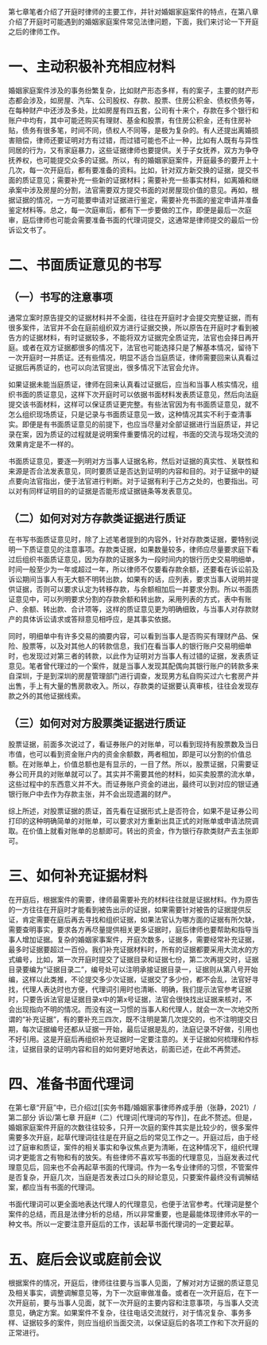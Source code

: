 第七章笔者介绍了开庭时律师的主要工作，并针对婚姻家庭案件的特点，在第八章介绍了开庭时可能遇到的婚姻家庭案件常见法律问题，下面，我们来讨论一下开庭之后的律师工作。
# 一、主动积极补充相应材料
婚姻家庭案件涉及的事务纷繁复杂，比如财产形态多样，有的案子，主要的财产形态都会涉及，如房屋、汽车、公司股权、存款、股票、住房公积金、债权债务等，在每种财产中还涉及多处，比如房屋有四五套，公司有十来个，存款在多个银行和账户中均有，其中可能还购买有理财、基金和股票，有住房公积金，还有住房补贴，债务有很多笔，时间不同，债权人不同等，是极为复杂的。有人还提出离婚损害赔偿，律师还要证明对方有过错，而过错可能也不止一种，比如有人既有与异性同居的行为，又有家庭暴力，这些证据律师也要提供。关于子女抚养，双方为争夺抚养权，也可能提交众多的证据。所以，有的婚姻家庭案件，开庭最多的要开上十几次，每一次开庭后，都有要准备的资料。比如，针对双方新交换的证据，提交书面的质证意见；需要补充一些新的证据材料；需要补充一些事实材料，如离婚和继承案中涉及房屋的分割，法官需要双方提交书面的对房屋现价值的意见。再如，根据证据的情况，一方可能要申请对证据进行鉴定，需要补充书面的鉴定申请并准备鉴定材料等。总之，每一次庭审后，都有下一步要做的工作，即便是最后一次庭审，庭后律师也可能会需要准备书面的代理词提交，这通常是律师提交的最后一份诉讼文书了。
# 二、书面质证意见的书写
## （一）书写的注意事项
通常立案时原告提交的证据材料并不全面，往往在开庭时才会提交完整证据，而有很多案件，法官并不会在庭前组织双方进行证据交换，所以原告在开庭时才看到被告方的证据材料，有时证据较多，不能将双方证据完全质证完，法官也会择日再开庭。或者在双方证据都很多的情况下，法官也可能选择只是了解基本情况，留待下一次开庭时一并质证。还有些情况，明显不适合当庭质证，律师需要回来认真看过证据后再质证的，也可以向法官提出，很多情况下法官会允许。

如果证据未能当庭质证，律师在回来认真看过证据后，应当和当事人核实情况，组织书面的质证意见，这样下次开庭时可以依据书面材料发表质证意见，然后向法庭提交该书面材料，这样可以保证质证更完整。有些法官因为有书面质证意见，就不怎么组织现场质证，只是记录与书面质证意见一致，这种情况其实不利于查清事实。即便是有书面质证意见的前提下，也应当尽量对全部证据进行当庭质证，并记录在案，因为质证的过程就是说明案件重要情况的过程，书面的交流与现场交流的效果肯定是不一样的。

书面质证意见，要逐一列明对方当事人证据名称，然后对证据的真实性、关联性和来源是否合法发表意见，同时要质证是否达到证明的内容和目的。对于证据中的疑点要向法官指出，便于法官进行判断。对于证据有利于己方之处的，也要指出。可以对有同样证明目的的证据是否能形成证据链条等发表意见。
## （二）如何对对方存款类证据进行质证
在书写书面质证意见时，除了上述笔者提到的内容外，针对存款类证据，要特别说明一下质证意见的注意事项。存款类证据，如果数量较多，律师应尽量要求庭下看过后组织书面质证意见，因为存款的证据多为一段时间内的银行历史交易明细单，时间一般至少为一年或超过一年，所以律师不仅要看存款余额，还要看在诉讼前及诉讼期间当事人有无大额不明转出款，如果有的话，应列表，要求当事人说明并提供证据，否则可以要求认定为转移存款，与余额相加后一并要求分割。所以书面质证意见中，可以列明要求分割的存款余额和转出款，采用列表的方式，表中有账户、余额、转出款、合计项等，这样的质证意见更为明确细致，与当事人对存款财产的具体诉讼请求或答辩意见相呼应，是其事实依据。

同时，明细单中有许多交易的摘要内容，可以看到当事人是否购买有理财产品、保险、股票等，以及对其他人的转款信息，我们在看当事人的银行账户交易明细单时，也发现过对第三者的转款，以此作为证明对方当事人有过错的证据，发表质证意见。笔者曾代理过的一个案件，就是当事人发现其配偶向其银行账户的转款多来自深圳，于是到深圳的房屋管理部门进行调查，发现男方私自购买过六七套房产并出售，手上有大量的售房款收入。所以，存款类的证据要认真审核，往往会发现存款之外的其他证据线索。
## （三）如何对对方股票类证据进行质证
股票证据，前面多次说过了，看证券账户的对账单，可以看到现持有股票数及当日市值，也可以看到资金账户内的资金余额数，两者相加，即是可以分割的价值总额。在对账单上，价值总额也是有显示的，一目了然。所以，股票证据，只需要证券公司开具的对账单就可以了。其实并不需要其他的材料，如买卖股票的流水单，这些过程中的东西意义并不大。而证券账户资金的进出，最终可以到对应的银证通银行账户中去作为存款主张，并不会出现遗漏的财产。

综上所述，对股票证据的质证，首先看在证据形式上是否符合，如果不是证券公司打印的这种明确简单的对账单，可以要求对方重新出具正式的对账单或申请法院调取。在价值上就看对账单的总额即可。转出的资金，作为银行存款类财产去主张即可。
# 三、如何补充证据材料
在开庭后，根据案件的需要，律师最需要补充的材料往往就是证据材料。作为原告的一方往往在开庭时才能看到被告出示的证据，如果需要针对被告的证据提供反证，肯定需要在庭后再去寻找和组织证据，如果法官认为哪方面的证据有所欠缺，需要查明事实，要求各方再尽量提供相关更多证据时，庭后律师也要帮助和指导当事人增加证据。复杂的婚姻家事案件，开庭次数多，证据多，需要经常补充证据，最多时证据要超过一百份。我们补充证据材料时，所有的证据都要采用大流水的方式编号，比如，第一次开庭时提交了证据目录和证据七份，第二次再提交时，证据目录要编为“证据目录二”，编号处可以注明承接证据目录一，证据则从第八号开始编，这样以此类推，不论提交多少次证据，证据交了多少份，都不会乱，法官好寻找，代理人表达时也方便，代理词引用时也清晰、明确，我们提示法官参考证据时，只要告诉法官是证据目录x中的第x号证据，法官会很快找出证据来核对，不会出现指向不明的情况。而没有这一习惯的当事人和代理人，就会一次一次地交所谓的“补充证据”，有的要补充三四次，既不注明是第几次提交的，也不注明提交日期，每次证据编号还都从证据一开始，最后证据是乱的，法庭记录不好做，引用也不好引用。这是开庭后再组织补充证据时一定要注意的。关于证据如何梳理和作标注，证据目录的证明内容和目的如何更好地表达，前面已述，在此不再赘述。
# 四、准备书面代理词 
在第七章“开庭”中，已介绍过[[实务书籍/婚姻家事律师养成手册（张静，2021）/第二部分 诉讼/第七章 开庭#（二）代理词|代理词的写作]]，在此不赘述。但是，婚姻家庭案件开庭的次数往往较多，只开一次庭的案件其实是比较少的，很多案件需要多次开庭，起草代理词往往是在开庭之后的常见工作之一。开庭过后，由于经过了庭审和质证，案件的相关事实和争议焦点更为清晰，在这种情况下，组织代理词才更能言之有物和有的放矢。有些律师不喜欢写书面的代理意见，当庭发表过代理意见后，回来也不会再起草书面的代理词。作为一名专业律师的习惯，不管案件是否复杂，开庭几次，当庭是否发表过口头的辩论意见，只要案件最终没有调解结案，都应当有书面的代理词。

书面代理词可以更全面地表达代理人的代理意见，也便于法官参考。代理词是整个案件的总结，而且是法律分析的总结，所以非常重要，也是最能体现律师水平的一种文书。所以一定要注意开庭后的工作，该起草书面代理词的一定要起草。
# 五、庭后会议或庭前会议
根据案件的情况，开庭后，律师往往要与当事人见面，了解对对方证据的质证意见及相关事实，调整调解意见等，为下一次庭审做准备。或者在一次开庭后，在下一次开庭前，要与当事人见面，就下一次开庭的主要内容和注意事项，与当事人交流意见，确定方案。如果案件不复杂，往往电话交流就行，对于情况复杂、事务多样、证据较多的案件，则应当组织当面交流，以保证庭后的各项工作和下次开庭的正常进行。